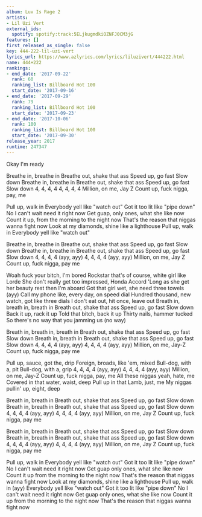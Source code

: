 ```yaml
---
album: Luv Is Rage 2
artists:
- Lil Uzi Vert
external_ids:
  spotify: spotify:track:5ELjkugmdkiOZNFJ0CM3jG
features: []
first_released_as_single: false
key: 444-222-lil-uzi-vert
lyrics_url: https://www.azlyrics.com/lyrics/liluzivert/444222.html
name: 444+222
rankings:
- end_date: '2017-09-22'
  rank: 60
  ranking_list: Billboard Hot 100
  start_date: '2017-09-16'
- end_date: '2017-09-29'
  rank: 79
  ranking_list: Billboard Hot 100
  start_date: '2017-09-23'
- end_date: '2017-10-06'
  rank: 100
  ranking_list: Billboard Hot 100
  start_date: '2017-09-30'
release_year: 2017
runtime: 247347
---
```

Okay I'm ready

Breathe in, breathe in
Breathe out, shake that ass
Speed up, go fast
Slow down
Breathe in, breathe in
Breathe out, shake that ass
Speed up, go fast
Slow down
4, 4, 4, 4
4, 4, 4, 4
Million, on me, Jay Z
Count up, fuck nigga, pay, me

Pull up, walk in
Everybody yell like "watch out"
Got it too lit like "pipe down"
No I can't wait need it right now
Get guap, only ones, what she like now
Count it up, from the morning to the night now
That's the reason that niggas wanna fight now
Look at my diamonds, shine like a lighthouse
Pull up, walk in
Everybody yell like "watch out"

Breathe in, breathe in
Breathe out, shake that ass
Speed up, go fast
Slow down
Breathe in, breathe in
Breathe out, shake that ass
Speed up, go fast
Slow down
4, 4, 4, 4 (ayy, ayy)
4, 4, 4, 4 (ayy, ayy)
Million, on me, Jay Z
Count up, fuck nigga, pay me

Woah fuck your bitch, I'm bored
Rockstar that's of course, white girl like Lorde
She don't really get too impressed, Honda Accord
'Long as she get her beauty rest then I'm aboard
Got that girl wet, she need three towels (ayy)
Call my phone like, every day, on speed dial
Hundred thousand, new watch, got like three dials
I don't eat out, hit once, leave out
Breath in, breath in, breath in
Breath out, shake that ass
Speed up, go fast
Slow down
Back it up, rack it up
Told that bitch, back it up
Thirty nails, hammer tucked
So there's no way that you jamming us (no way)

Breath in, breath in, breath in
Breath out, shake that ass
Speed up, go fast
Slow down
Breath in, breath in
Breath out, shake that ass
Speed up, go fast
Slow down
4, 4, 4, 4 (ayy, ayy)
4, 4, 4, 4 (ayy, ayy)
Million, on me, Jay-Z
Count up, fuck nigga, pay me

Pull up, sauce, got the, drip
Foreign, broads, like 'em, mixed
Bull-dog, with a, pit
Bull-dog, with a, grip
4, 4, 4, 4 (ayy, ayy)
4, 4, 4, 4 (ayy, ayy)
Million, on me, Jay-Z
Count up, fuck nigga, pay, me
All these niggas yeah, hate, me
Covered in that water, waist, deep
Pull up in that Lamb, just, me
My niggas pullin' up, eight, deep

Breath in, breath in
Breath out, shake that ass
Speed up, go fast
Slow down
Breath in, breath in
Breath out, shake that ass
Speed up, go fast
Slow down
4, 4, 4, 4 (ayy, ayy)
4, 4, 4, 4 (ayy, ayy)
Million, on me, Jay Z
Count up, fuck nigga, pay me

Breath in, breath in
Breath out, shake that ass
Speed up, go fast
Slow down
Breath in, breath in
Breath out, shake that ass
Speed up, go fast
Slow down
4, 4, 4, 4 (ayy, ayy)
4, 4, 4, 4 (ayy, ayy)
Million, on me, Jay Z
Count up, fuck nigga, pay me

Pull up, walk in
Everybody yell like "watch out"
Got it too lit like "pipe down"
No I can't wait need it right now
Get guap only ones, what she like now
Count it up from the morning to the night now
That's the reason that niggas wanna fight now
Look at my diamonds, shine like a lighthouse
Pull up, walk in (ayy)
Everybody yell like "watch out"
Got it too lit like "pipe down"
No I can't wait need it right now
Get guap only ones, what she like now
Count it up from the morning to the night now
That's the reason that niggas wanna fight now
